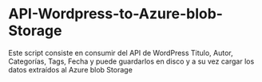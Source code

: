 # API-Wordpress-to-Azure-blob-Storage
Este script consiste en consumir del API de WordPress Titulo, Autor, Categorías, Tags, Fecha y puede guardarlos en disco y a su vez cargar los datos extraídos al Azure blob Storage
